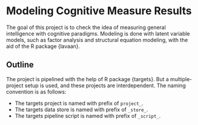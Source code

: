 # Modeling Cognitive Measure Results

The goal of this project is to check the idea of measuring general intelligence with cognitive paradigms. Modeling is done with latent variable models, such as factor analysis and structural equation modeling, with the aid of the R package {lavaan}.

## Outline

The project is pipelined with the help of R package {targets}. But a multiple-project setup is used, and these projects are interdependent. The naming convention is as follows:

* The targets project is named with prefix of `project_`.
* The targets data store is named with prefix of `_store_`.
* The targets pipeline script is named with prefix of `_script_`.
